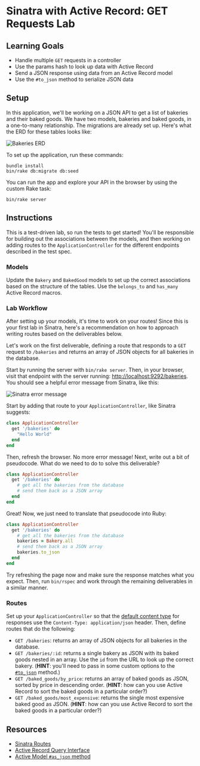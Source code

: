 # Sinatra with Active Record: GET Requests Lab

## Learning Goals

- Handle multiple `GET` requests in a controller
- Use the params hash to look up data with Active Record
- Send a JSON response using data from an Active Record model
- Use the `#to_json` method to serialize JSON data

## Setup

In this application, we'll be working on a JSON API to get a list of bakeries
and their baked goods. We have two models, bakeries and baked goods, in a
one-to-many relationship. The migrations are already set up. Here's what the ERD
for these tables looks like:

![Bakeries ERD](https://curriculum-content.s3.amazonaws.com/phase-3/sinatra-with-active-record-get-lab/bakeries-baked_goods-erd.png)

To set up the application, run these commands:

```console
bundle install
bin/rake db:migrate db:seed
```

You can run the app and explore your API in the browser by using the custom Rake
task:

```console
bin/rake server
```

## Instructions

This is a test-driven lab, so run the tests to get started! You'll be
responsible for building out the associations between the models, and then
working on adding routes to the `ApplicationController` for the different
endpoints described in the test spec.

### Models

Update the `Bakery` and `BakedGood` models to set up the correct associations
based on the structure of the tables. Use the `belongs_to` and `has_many` Active
Record macros.

### Lab Workflow

After setting up your models, it's time to work on your routes! Since
this is your first lab in Sinatra, here's a recommendation on how to
approach writing routes based on the deliverables below.

Let's work on the first deliverable, defining a route that responds to a `GET`
request to `/bakeries` and returns an array of JSON objects for all bakeries in
the database.

Start by running the server with `bin/rake server`. Then, in your
browser, visit that endpoint with the server running:
[http://localhost:9292/bakeries](http://localhost:9292/bakeries). You should see
a helpful error message from Sinatra, like this:

![Sinatra error message](https://curriculum-content.s3.amazonaws.com/phase-3/sinatra-with-active-record-get-lab/sinatra-error-message.png)

Start by adding that route to your `ApplicationController`, like Sinatra suggests:

```rb
class ApplicationController
  get '/bakeries' do
    "Hello World"
  end
end
```

Then, refresh the browser. No more error message! Next, write out a bit of
pseudocode. What do we need to do to solve this deliverable?

```rb
class ApplicationController
  get '/bakeries' do
    # get all the bakeries from the database
    # send them back as a JSON array
  end
end
```

Great! Now, we just need to translate that pseudocode into Ruby:

```rb
class ApplicationController
  get '/bakeries' do
    # get all the bakeries from the database
    bakeries = Bakery.all
    # send them back as a JSON array
    bakeries.to_json
  end
end
```

Try refreshing the page now and make sure the response matches what you expect.
Then, run `bin/rspec` and work through the remaining deliverables in a similar
manner.

### Routes

Set up your `ApplicationController` so that the
[default content type][available settings] for responses use the
`Content-Type: application/json` header. Then, define routes that do the
following:

- `GET /bakeries`: returns an array of JSON objects for all bakeries in the database.
- `GET /bakeries/:id`: returns a single bakery as JSON with its baked goods
  nested in an array. Use the `id` from the URL to look up the correct bakery.
  (**HINT**: you'll need to pass in some custom options to the
  [`#to_json`][as_json] method.)
- `GET /baked_goods/by_price`: returns an array of baked goods as JSON, sorted
  by price in descending order. (**HINT**: how can you use Active Record to sort
  the baked goods in a particular order?)
- `GET /baked_goods/most_expensive`: returns the single most expensive baked
  good as JSON. (**HINT**: how can you use Active Record to sort the baked goods
  in a particular order?)

## Resources

- [Sinatra Routes](https://rubydoc.info/gems/sinatra#routes)
- [Active Record Query Interface](https://guides.rubyonrails.org/active_record_querying.html)
- [Active Model `#as_json` method][as_json]

[available settings]: https://msp-greg.github.io/sinatra/file.README.html#available-settings
[as_json]: https://api.rubyonrails.org/classes/ActiveModel/Serializers/JSON.html#method-i-as_json
